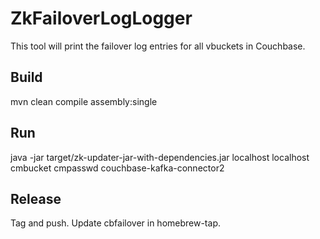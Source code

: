 # ZkFailoverLogLogger

This tool will print the failover log entries for all vbuckets in Couchbase.

## Build

mvn clean compile assembly:single

## Run

java -jar target/zk-updater-jar-with-dependencies.jar localhost localhost cmbucket cmpasswd couchbase-kafka-connector2

## Release

Tag and push. Update cbfailover in homebrew-tap.